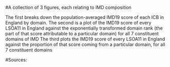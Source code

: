 #A collection of 3 figures, each relating to IMD composition

The first breaks down the population-averaged IMD19 score of each ICB in England by domain.
The second is a plot of the IMD19 score of every LSOA11 in England against the exponentially transformed domain rank (the part of that score attributable to a particular domain) for all 7 constituent domains of IMD
The third plots the IMD19 score of every LSOA11 in England against the proportion of that score coming from a particular domain, for all 7 constituent domains

#Sources:
